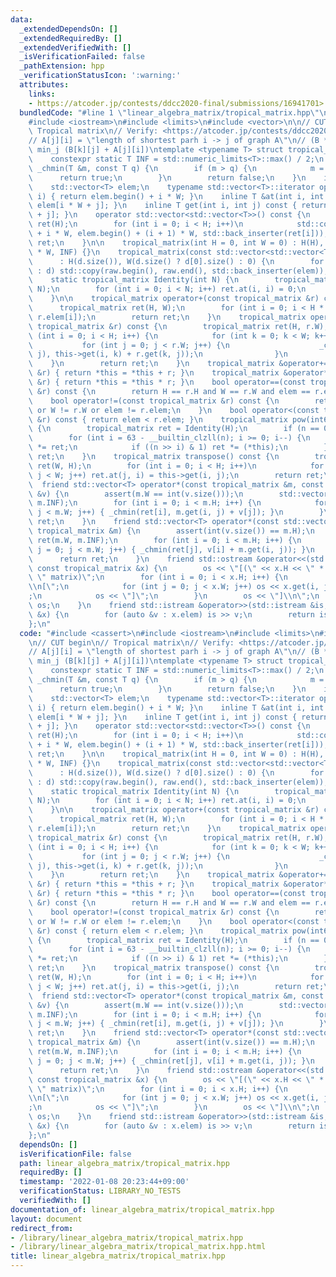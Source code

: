 ```yaml
---
data:
  _extendedDependsOn: []
  _extendedRequiredBy: []
  _extendedVerifiedWith: []
  _isVerificationFailed: false
  _pathExtension: hpp
  _verificationStatusIcon: ':warning:'
  attributes:
    links:
    - https://atcoder.jp/contests/ddcc2020-final/submissions/16941701>
  bundledCode: "#line 1 \"linear_algebra_matrix/tropical_matrix.hpp\"\n#include <cassert>\n\
    #include <iostream>\n#include <limits>\n#include <vector>\n\n// CUT begin\n//\
    \ Tropical matrix\n// Verify: <https://atcoder.jp/contests/ddcc2020-final/submissions/16941701>\n\
    // A[j][i] = \"length of shortest parh i -> j of graph A\"\n// (B * A)[k][i] =\
    \ min_j (B[k][j] + A[j][i])\ntemplate <typename T> struct tropical_matrix {\n\
    \    constexpr static T INF = std::numeric_limits<T>::max() / 2;\n    static bool\
    \ _chmin(T &m, const T q) {\n        if (m > q) {\n            m = q;\n      \
    \      return true;\n        }\n        return false;\n    }\n    int H, W;\n\
    \    std::vector<T> elem;\n    typename std::vector<T>::iterator operator[](int\
    \ i) { return elem.begin() + i * W; }\n    inline T &at(int i, int j) { return\
    \ elem[i * W + j]; }\n    inline T get(int i, int j) const { return elem[i * W\
    \ + j]; }\n    operator std::vector<std::vector<T>>() const {\n        std::vector<std::vector<T>>\
    \ ret(H);\n        for (int i = 0; i < H; i++)\n            std::copy(elem.begin()\
    \ + i * W, elem.begin() + (i + 1) * W, std::back_inserter(ret[i]));\n        return\
    \ ret;\n    }\n\n    tropical_matrix(int H = 0, int W = 0) : H(H), W(W), elem(H\
    \ * W, INF) {}\n    tropical_matrix(const std::vector<std::vector<T>> &d)\n  \
    \      : H(d.size()), W(d.size() ? d[0].size() : 0) {\n        for (auto &raw\
    \ : d) std::copy(raw.begin(), raw.end(), std::back_inserter(elem));\n    }\n\n\
    \    static tropical_matrix Identity(int N) {\n        tropical_matrix ret(N,\
    \ N);\n        for (int i = 0; i < N; i++) ret.at(i, i) = 0;\n        return ret;\n\
    \    }\n\n    tropical_matrix operator+(const tropical_matrix &r) const {\n  \
    \      tropical_matrix ret(H, W);\n        for (int i = 0; i < H * W; i++) _chmin(ret.elem[i],\
    \ r.elem[i]);\n        return ret;\n    }\n    tropical_matrix operator*(const\
    \ tropical_matrix &r) const {\n        tropical_matrix ret(H, r.W);\n        for\
    \ (int i = 0; i < H; i++) {\n            for (int k = 0; k < W; k++) {\n     \
    \           for (int j = 0; j < r.W; j++) {\n                    _chmin(ret.at(i,\
    \ j), this->get(i, k) + r.get(k, j));\n                }\n            }\n    \
    \    }\n        return ret;\n    }\n    tropical_matrix &operator+=(const tropical_matrix\
    \ &r) { return *this = *this + r; }\n    tropical_matrix &operator*=(const tropical_matrix\
    \ &r) { return *this = *this * r; }\n    bool operator==(const tropical_matrix\
    \ &r) const {\n        return H == r.H and W == r.W and elem == r.elem;\n    }\n\
    \    bool operator!=(const tropical_matrix &r) const {\n        return H != r.H\
    \ or W != r.W or elem != r.elem;\n    }\n    bool operator<(const tropical_matrix\
    \ &r) const { return elem < r.elem; }\n    tropical_matrix pow(int64_t n) const\
    \ {\n        tropical_matrix ret = Identity(H);\n        if (n == 0) return ret;\n\
    \        for (int i = 63 - __builtin_clzll(n); i >= 0; i--) {\n            ret\
    \ *= ret;\n            if ((n >> i) & 1) ret *= (*this);\n        }\n        return\
    \ ret;\n    }\n    tropical_matrix transpose() const {\n        tropical_matrix\
    \ ret(W, H);\n        for (int i = 0; i < H; i++)\n            for (int j = 0;\
    \ j < W; j++) ret.at(j, i) = this->get(i, j);\n        return ret;\n    }\n  \
    \  friend std::vector<T> operator*(const tropical_matrix &m, const std::vector<T>\
    \ &v) {\n        assert(m.W == int(v.size()));\n        std::vector<T> ret(m.H,\
    \ m.INF);\n        for (int i = 0; i < m.H; i++) {\n            for (int j = 0;\
    \ j < m.W; j++) { _chmin(ret[i], m.get(i, j) + v[j]); }\n        }\n        return\
    \ ret;\n    }\n    friend std::vector<T> operator*(const std::vector<T> &v, const\
    \ tropical_matrix &m) {\n        assert(int(v.size()) == m.H);\n        std::vector<T>\
    \ ret(m.W, m.INF);\n        for (int i = 0; i < m.H; i++) {\n            for (int\
    \ j = 0; j < m.W; j++) { _chmin(ret[j], v[i] + m.get(i, j)); }\n        }\n  \
    \      return ret;\n    }\n    friend std::ostream &operator<<(std::ostream &os,\
    \ const tropical_matrix &x) {\n        os << \"[(\" << x.H << \" * \" << x.W <<\
    \ \" matrix)\";\n        for (int i = 0; i < x.H; i++) {\n            os << \"\
    \\n[\";\n            for (int j = 0; j < x.W; j++) os << x.get(i, j) << \",\"\
    ;\n            os << \"]\";\n        }\n        os << \"]\\n\";\n        return\
    \ os;\n    }\n    friend std::istream &operator>>(std::istream &is, tropical_matrix\
    \ &x) {\n        for (auto &v : x.elem) is >> v;\n        return is;\n    }\n\
    };\n"
  code: "#include <cassert>\n#include <iostream>\n#include <limits>\n#include <vector>\n\
    \n// CUT begin\n// Tropical matrix\n// Verify: <https://atcoder.jp/contests/ddcc2020-final/submissions/16941701>\n\
    // A[j][i] = \"length of shortest parh i -> j of graph A\"\n// (B * A)[k][i] =\
    \ min_j (B[k][j] + A[j][i])\ntemplate <typename T> struct tropical_matrix {\n\
    \    constexpr static T INF = std::numeric_limits<T>::max() / 2;\n    static bool\
    \ _chmin(T &m, const T q) {\n        if (m > q) {\n            m = q;\n      \
    \      return true;\n        }\n        return false;\n    }\n    int H, W;\n\
    \    std::vector<T> elem;\n    typename std::vector<T>::iterator operator[](int\
    \ i) { return elem.begin() + i * W; }\n    inline T &at(int i, int j) { return\
    \ elem[i * W + j]; }\n    inline T get(int i, int j) const { return elem[i * W\
    \ + j]; }\n    operator std::vector<std::vector<T>>() const {\n        std::vector<std::vector<T>>\
    \ ret(H);\n        for (int i = 0; i < H; i++)\n            std::copy(elem.begin()\
    \ + i * W, elem.begin() + (i + 1) * W, std::back_inserter(ret[i]));\n        return\
    \ ret;\n    }\n\n    tropical_matrix(int H = 0, int W = 0) : H(H), W(W), elem(H\
    \ * W, INF) {}\n    tropical_matrix(const std::vector<std::vector<T>> &d)\n  \
    \      : H(d.size()), W(d.size() ? d[0].size() : 0) {\n        for (auto &raw\
    \ : d) std::copy(raw.begin(), raw.end(), std::back_inserter(elem));\n    }\n\n\
    \    static tropical_matrix Identity(int N) {\n        tropical_matrix ret(N,\
    \ N);\n        for (int i = 0; i < N; i++) ret.at(i, i) = 0;\n        return ret;\n\
    \    }\n\n    tropical_matrix operator+(const tropical_matrix &r) const {\n  \
    \      tropical_matrix ret(H, W);\n        for (int i = 0; i < H * W; i++) _chmin(ret.elem[i],\
    \ r.elem[i]);\n        return ret;\n    }\n    tropical_matrix operator*(const\
    \ tropical_matrix &r) const {\n        tropical_matrix ret(H, r.W);\n        for\
    \ (int i = 0; i < H; i++) {\n            for (int k = 0; k < W; k++) {\n     \
    \           for (int j = 0; j < r.W; j++) {\n                    _chmin(ret.at(i,\
    \ j), this->get(i, k) + r.get(k, j));\n                }\n            }\n    \
    \    }\n        return ret;\n    }\n    tropical_matrix &operator+=(const tropical_matrix\
    \ &r) { return *this = *this + r; }\n    tropical_matrix &operator*=(const tropical_matrix\
    \ &r) { return *this = *this * r; }\n    bool operator==(const tropical_matrix\
    \ &r) const {\n        return H == r.H and W == r.W and elem == r.elem;\n    }\n\
    \    bool operator!=(const tropical_matrix &r) const {\n        return H != r.H\
    \ or W != r.W or elem != r.elem;\n    }\n    bool operator<(const tropical_matrix\
    \ &r) const { return elem < r.elem; }\n    tropical_matrix pow(int64_t n) const\
    \ {\n        tropical_matrix ret = Identity(H);\n        if (n == 0) return ret;\n\
    \        for (int i = 63 - __builtin_clzll(n); i >= 0; i--) {\n            ret\
    \ *= ret;\n            if ((n >> i) & 1) ret *= (*this);\n        }\n        return\
    \ ret;\n    }\n    tropical_matrix transpose() const {\n        tropical_matrix\
    \ ret(W, H);\n        for (int i = 0; i < H; i++)\n            for (int j = 0;\
    \ j < W; j++) ret.at(j, i) = this->get(i, j);\n        return ret;\n    }\n  \
    \  friend std::vector<T> operator*(const tropical_matrix &m, const std::vector<T>\
    \ &v) {\n        assert(m.W == int(v.size()));\n        std::vector<T> ret(m.H,\
    \ m.INF);\n        for (int i = 0; i < m.H; i++) {\n            for (int j = 0;\
    \ j < m.W; j++) { _chmin(ret[i], m.get(i, j) + v[j]); }\n        }\n        return\
    \ ret;\n    }\n    friend std::vector<T> operator*(const std::vector<T> &v, const\
    \ tropical_matrix &m) {\n        assert(int(v.size()) == m.H);\n        std::vector<T>\
    \ ret(m.W, m.INF);\n        for (int i = 0; i < m.H; i++) {\n            for (int\
    \ j = 0; j < m.W; j++) { _chmin(ret[j], v[i] + m.get(i, j)); }\n        }\n  \
    \      return ret;\n    }\n    friend std::ostream &operator<<(std::ostream &os,\
    \ const tropical_matrix &x) {\n        os << \"[(\" << x.H << \" * \" << x.W <<\
    \ \" matrix)\";\n        for (int i = 0; i < x.H; i++) {\n            os << \"\
    \\n[\";\n            for (int j = 0; j < x.W; j++) os << x.get(i, j) << \",\"\
    ;\n            os << \"]\";\n        }\n        os << \"]\\n\";\n        return\
    \ os;\n    }\n    friend std::istream &operator>>(std::istream &is, tropical_matrix\
    \ &x) {\n        for (auto &v : x.elem) is >> v;\n        return is;\n    }\n\
    };\n"
  dependsOn: []
  isVerificationFile: false
  path: linear_algebra_matrix/tropical_matrix.hpp
  requiredBy: []
  timestamp: '2022-01-08 20:23:44+09:00'
  verificationStatus: LIBRARY_NO_TESTS
  verifiedWith: []
documentation_of: linear_algebra_matrix/tropical_matrix.hpp
layout: document
redirect_from:
- /library/linear_algebra_matrix/tropical_matrix.hpp
- /library/linear_algebra_matrix/tropical_matrix.hpp.html
title: linear_algebra_matrix/tropical_matrix.hpp
---
```

